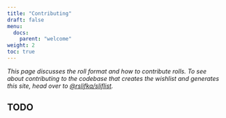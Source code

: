 ```yaml
---
title: "Contributing"
draft: false
menu:
  docs:
    parent: "welcome"
weight: 2
toc: true
---
```


*This page discusses the roll format and how to contribute rolls. To see about
contributing to the codebase that creates the wishlist and generates this site,
head over to
[@rslifka/sliflist](https://github.com/rslifka/sliflist).*

## TODO
